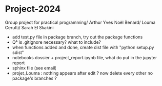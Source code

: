 # Project-2024
Group project for practical programming/ Arthur Yves Noël Benard/ Louma Cerutti/ Sarah El Skakini

- add test.py file in package branch, try out the package functions
- Q° is .gitignore necessary? what to include?
- when functions added and done, create dist file with "python setup.py sdist"
- notebooks dossier +  project_report.ipynb file, what do put in the jupyter report
- sphinx file (see email)
- projet_Louma : nothing appears after edit ? now delete every other no package's branches  ? 
